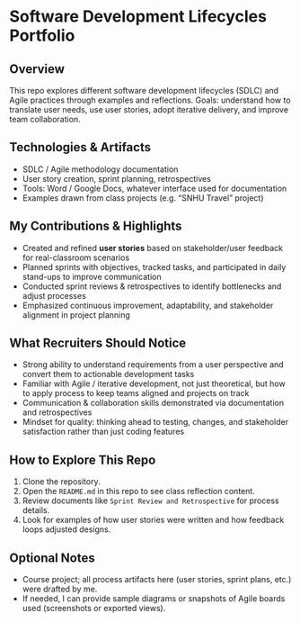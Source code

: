 # Software Development Lifecycles Portfolio

## Overview  
This repo explores different software development lifecycles (SDLC) and Agile practices through examples and reflections. Goals: understand how to translate user needs, use user stories, adopt iterative delivery, and improve team collaboration.

## Technologies & Artifacts  
- SDLC / Agile methodology documentation  
- User story creation, sprint planning, retrospectives  
- Tools: Word / Google Docs, whatever interface used for documentation  
- Examples drawn from class projects (e.g. “SNHU Travel” project)

## My Contributions & Highlights  
- Created and refined **user stories** based on stakeholder/user feedback for real-classroom scenarios  
- Planned sprints with objectives, tracked tasks, and participated in daily stand-ups to improve communication  
- Conducted sprint reviews & retrospectives to identify bottlenecks and adjust processes  
- Emphasized continuous improvement, adaptability, and stakeholder alignment in project planning  

## What Recruiters Should Notice  
- Strong ability to understand requirements from a user perspective and convert them to actionable development tasks  
- Familiar with Agile / iterative development, not just theoretical, but how to apply process to keep teams aligned and projects on track  
- Communication & collaboration skills demonstrated via documentation and retrospectives  
- Mindset for quality: thinking ahead to testing, changes, and stakeholder satisfaction rather than just coding features  

## How to Explore This Repo  
1. Clone the repository.  
2. Open the `README.md` in this repo to see class reflection content.  
3. Review documents like `Sprint Review and Retrospective` for process details.  
4. Look for examples of how user stories were written and how feedback loops adjusted designs.

## Optional Notes  
- Course project; all process artifacts here (user stories, sprint plans, etc.) were drafted by me.  
- If needed, I can provide sample diagrams or snapshots of Agile boards used (screenshots or exported views).
